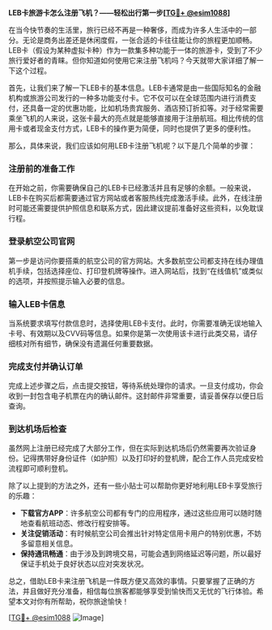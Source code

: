 **LEB卡旅游卡怎么注册飞机？——轻松出行第一步[[TG💪+ @esim1088](https://t.me/s/esim1088)]**

在当今快节奏的生活里，旅行已经不再是一种奢侈，而成为许多人生活中的一部分。无论是商务出差还是休闲度假，一张合适的卡往往能让你的旅程更加顺畅。LEB卡（假设为某种虚拟卡种）作为一款集多种功能于一体的旅游卡，受到了不少旅行爱好者的青睐。但你知道如何使用它来注册飞机吗？今天就带大家详细了解一下这个过程。

首先，让我们来了解一下LEB卡的基本信息。LEB卡通常是由一些国际知名的金融机构或旅游公司发行的一种多功能支付卡。它不仅可以在全球范围内进行消费支付，还具备一定的优惠功能，比如机场贵宾服务、酒店预订折扣等。对于经常需要乘坐飞机的人来说，这张卡最大的亮点就是能够直接用于注册航班。相比传统的信用卡或者现金支付方式，LEB卡的操作更为简便，同时也提供了更多的便利性。

那么，具体来说，我们应该如何用LEB卡注册飞机呢？以下是几个简单的步骤：

### 注册前的准备工作

在开始之前，你需要确保自己的LEB卡已经激活并且有足够的余额。一般来说，LEB卡在购买后都需要通过官方网站或者客服热线完成激活手续。此外，在线注册时可能还需要提供护照信息和联系方式，因此建议提前准备好这些资料，以免耽误行程。

### 登录航空公司官网

第一步是访问你要搭乘的航空公司的官方网站。大多数航空公司都支持在线办理值机手续，包括选择座位、打印登机牌等操作。进入网站后，找到“在线值机”或类似的选项，并按照提示输入必要的信息。

### 输入LEB卡信息

当系统要求填写付款信息时，选择使用LEB卡支付。此时，你需要准确无误地输入卡号、有效期以及CVV码等信息。如果你是第一次使用该卡进行此类交易，请仔细核对所有细节，确保没有遗漏任何重要数据。

### 完成支付并确认订单

完成上述步骤之后，点击提交按钮，等待系统处理你的请求。一旦支付成功，你会收到一封包含电子机票在内的确认邮件。这封邮件非常重要，请妥善保存以便日后查询。

### 到达机场后检查

虽然网上注册已经完成了大部分工作，但在实际到达机场后仍然需要再次验证身份。记得携带好身份证件（如护照）以及打印好的登机牌，配合工作人员完成安检流程即可顺利登机。

除了以上提到的方法之外，还有一些小贴士可以帮助你更好地利用LEB卡享受旅行的乐趣：

- **下载官方APP**：许多航空公司都有专门的应用程序，通过这些应用可以随时随地查看航班动态、修改行程安排等。
- **关注促销活动**：有时候航空公司会推出针对特定信用卡用户的特别优惠，不妨多留意相关信息。
- **保持通讯畅通**：由于涉及到跨境交易，可能会遇到网络延迟等问题，所以最好保证手机处于良好状态以应对突发状况。

总之，借助LEB卡来注册飞机是一件既方便又高效的事情。只要掌握了正确的方法，并且做好充分准备，相信每位旅客都能够享受到愉快而又无忧的飞行体验。希望本文对你有所帮助，祝你旅途愉快！

[[TG💪+ @esim1088](https://t.me/s/esim1088) ![Image](https://i.postimg.cc/4NQfJmqS/Snipaste-2025-05-13-00-14-12.png)]